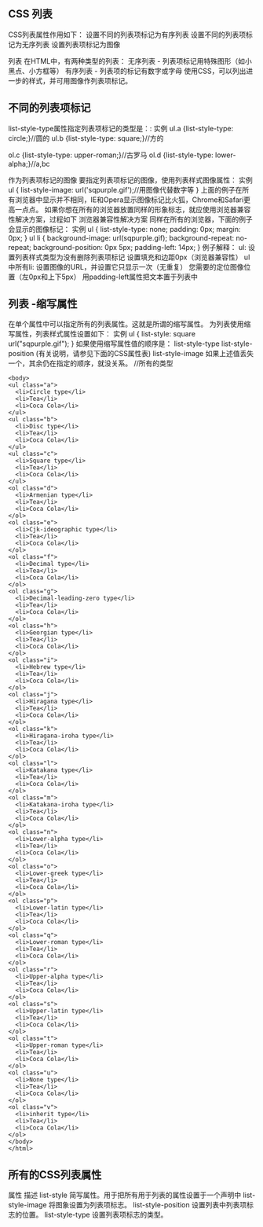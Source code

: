 ## CSS 列表 ##
CSS列表属性作用如下：
设置不同的列表项标记为有序列表
设置不同的列表项标记为无序列表
设置列表项标记为图像

列表
在HTML中，有两种类型的列表：
无序列表 - 列表项标记用特殊图形（如小黑点、小方框等）
有序列表 - 列表项的标记有数字或字母
使用CSS，可以列出进一步的样式，并可用图像作列表项标记。

## 不同的列表项标记 ##
list-style-type属性指定列表项标记的类型是：:
实例
ul.a {list-style-type: circle;}//圆的
ul.b {list-style-type: square;}//方的

ol.c {list-style-type: upper-roman;}//古罗马
ol.d {list-style-type: lower-alpha;}//a,bc

作为列表项标记的图像
要指定列表项标记的图像，使用列表样式图像属性：
实例
ul
{
list-style-image: url('sqpurple.gif');//用图像代替数字等
}
上面的例子在所有浏览器中显示并不相同，IE和Opera显示图像标记比火狐，Chrome和Safari更高一点点。
如果你想在所有的浏览器放置同样的形象标志，就应使用浏览器兼容性解决方案，过程如下
浏览器兼容性解决方案
同样在所有的浏览器，下面的例子会显示的图像标记：
实例
    ul
    {
    list-style-type: none;
    padding: 0px;
    margin: 0px;
    }
    ul li
    {
    background-image: url(sqpurple.gif);
    background-repeat: no-repeat;
    background-position: 0px 5px; 
    padding-left: 14px; 
    }
例子解释：
ul:
设置列表样式类型为没有删除列表项标记
设置填充和边距0px（浏览器兼容性）
ul中所有li:
设置图像的URL，并设置它只显示一次（无重复）
您需要的定位图像位置（左0px和上下5px）
用padding-left属性把文本置于列表中

## 列表 -缩写属性 ##
在单个属性中可以指定所有的列表属性。这就是所谓的缩写属性。
为列表使用缩写属性，列表样式属性设置如下：
实例
ul
{
list-style: square url("sqpurple.gif");
}
如果使用缩写属性值的顺序是：
list-style-type
list-style-position (有关说明，请参见下面的CSS属性表)
list-style-image
如果上述值丢失一个，其余仍在指定的顺序，就没关系。
//所有的类型
    <!DOCTYPE html>
    <html>
    <head>
    <meta charset="utf-8">
    <title>菜鸟教程(runoob.com)</title>
    <style>
    ul.a {
    	list-style-type: circle;
    }
    ul.b {
    	list-style-type: disc;
    }
    ul.c {
    	list-style-type: square;
    }
    ol.d {
    	list-style-type: armenian;
    }
    ol.e {
    	list-style-type: cjk-ideographic;
    }
    ol.f {
    	list-style-type: decimal;
    }
    ol.g {
    	list-style-type: decimal-leading-zero;
    }
    ol.h {
    	list-style-type: georgian;
    }
    ol.i {
    	list-style-type: hebrew;
    }
    ol.j {
    	list-style-type: hiragana;
    }
    ol.k {
    	list-style-type: hiragana-iroha;
    }
    ol.l {
    	list-style-type: katakana;
    }
    ol.m {
    	list-style-type: katagana-iroha;
    }
    ol.n {
    	list-style-type: lower-alpha;
    }
    ol.o {
    	list-style-type: lower-greek;
    }
    ol.p {
    	list-style-type: lower-latin;
    }
    ol.q {
    	list-style-type: lower-roman;
    }
    ol.r {
    	list-style-type: upper-alpha;
    }
    ol.s {
    	list-style-type: upper-latin;
    }
    ol.t {
    	list-style-type: upper-roman;
    }
    ol.u {
    	list-style-type: none;
    }
    ol.v {
    	list-style-type: inherit;
    }
    </style>
    </head>
    
    <body>
    <ul class="a">
      <li>Circle type</li>
      <li>Tea</li>
      <li>Coca Cola</li>
    </ul>
    <ul class="b">
      <li>Disc type</li>
      <li>Tea</li>
      <li>Coca Cola</li>
    </ul>
    <ul class="c">
      <li>Square type</li>
      <li>Tea</li>
      <li>Coca Cola</li>
    </ul>
    <ol class="d">
      <li>Armenian type</li>
      <li>Tea</li>
      <li>Coca Cola</li>
    </ol>
    <ol class="e">
      <li>Cjk-ideographic type</li>
      <li>Tea</li>
      <li>Coca Cola</li>
    </ol>
    <ol class="f">
      <li>Decimal type</li>
      <li>Tea</li>
      <li>Coca Cola</li>
    </ol>
    <ol class="g">
      <li>Decimal-leading-zero type</li>
      <li>Tea</li>
      <li>Coca Cola</li>
    </ol>
    <ol class="h">
      <li>Georgian type</li>
      <li>Tea</li>
      <li>Coca Cola</li>
    </ol>
    <ol class="i">
      <li>Hebrew type</li>
      <li>Tea</li>
      <li>Coca Cola</li>
    </ol>
    <ol class="j">
      <li>Hiragana type</li>
      <li>Tea</li>
      <li>Coca Cola</li>
    </ol>
    <ol class="k">
      <li>Hiragana-iroha type</li>
      <li>Tea</li>
      <li>Coca Cola</li>
    </ol>
    <ol class="l">
      <li>Katakana type</li>
      <li>Tea</li>
      <li>Coca Cola</li>
    </ol>
    <ol class="m">
      <li>Katakana-iroha type</li>
      <li>Tea</li>
      <li>Coca Cola</li>
    </ol>
    <ol class="n">
      <li>Lower-alpha type</li>
      <li>Tea</li>
      <li>Coca Cola</li>
    </ol>
    <ol class="o">
      <li>Lower-greek type</li>
      <li>Tea</li>
      <li>Coca Cola</li>
    </ol>
    <ol class="p">
      <li>Lower-latin type</li>
      <li>Tea</li>
      <li>Coca Cola</li>
    </ol>
    <ol class="q">
      <li>Lower-roman type</li>
      <li>Tea</li>
      <li>Coca Cola</li>
    </ol>
    <ol class="r">
      <li>Upper-alpha type</li>
      <li>Tea</li>
      <li>Coca Cola</li>
    </ol>
    <ol class="s">
      <li>Upper-latin type</li>
      <li>Tea</li>
      <li>Coca Cola</li>
    </ol>
    <ol class="t">
      <li>Upper-roman type</li>
      <li>Tea</li>
      <li>Coca Cola</li>
    </ol>
    <ol class="u">
      <li>None type</li>
      <li>Tea</li>
      <li>Coca Cola</li>
    </ol>
    <ol class="v">
      <li>inherit type</li>
      <li>Tea</li>
      <li>Coca Cola</li>
    </ol>
    </body>
    </html>
## 所有的CSS列表属性 ##
属性	描述
list-style	简写属性。用于把所有用于列表的属性设置于一个声明中
list-style-image	将图象设置为列表项标志。
list-style-position	设置列表中列表项标志的位置。
list-style-type	设置列表项标志的类型。